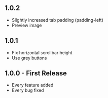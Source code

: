 ## 1.0.2

* Slightly increased tab padding (padding-left)
* Preview image

## 1.0.1

* Fix horizontal scrollbar height
* Use grey buttons

## 1.0.0 - First Release

* Every feature added
* Every bug fixed
